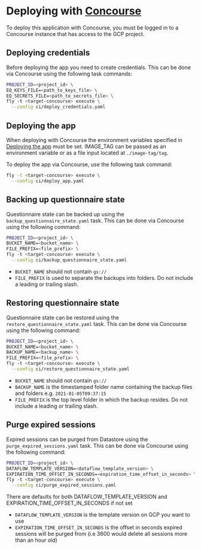 # Deploying with [Concourse](https://concourse-ci.org/)

To deploy this application with Concourse, you must be logged in to a Concourse instance that has access to the GCP project.

## Deploying credentials

Before deploying the app you need to create credentials. This can be done via Concourse using the following task commands:

```sh
PROJECT_ID=<project_id> \
EQ_KEYS_FILE=<path_to_keys_file> \
EQ_SECRETS_FILE=<path_to_secrets_file> \
fly -t <target-concourse> execute \
  --config ci/deploy_credentials.yaml
```

## Deploying the app

When deploying with Concourse the environment variables specified in [Deploying the app](../README.md#deploying-the-app) must be set.
IMAGE_TAG can be passed as an environment variable or as a file input located at `./image-tag/tag`.

To deploy the app via Concourse, use the following task command:
```sh
fly -t <target-concourse> execute \
  --config ci/deploy_app.yaml
```

## Backing up questionnaire state

Questionnaire state can be backed up using the `backup_questionnaire_state.yaml` task. This can be done via Concourse using the following command:

```sh
PROJECT_ID=<project_id> \
BUCKET_NAME=<bucket_name> \
FILE_PREFIX=<file_prefix> \
fly -t <target-concourse> execute \
  --config ci/backup_questionnaire_state.yaml
```

- `BUCKET_NAME` should not contain `gs://`
- `FILE_PREFIX` is used to separate the backups into folders. Do not include a leading or trailing slash.

## Restoring questionnaire state

Questionnaire state can be restored using the `restore_questionnaire_state.yaml` task. This can be done via Concourse using the following command:

```sh
PROJECT_ID=<project_id> \
BUCKET_NAME=<bucket_name> \
BACKUP_NAME=<backup_name> \
FILE_PREFIX=<file_prefix> \
fly -t <target-concourse> execute \
  --config ci/restore_questionnaire_state.yaml
```

- `BUCKET_NAME` should not contain `gs://`
- `BACKUP_NAME` is the timestamped folder name containing the backup files and folders e.g. `2021-01-05T09:37:15`
- `FILE_PREFIX` is the top level folder in which the backup resides. Do not include a leading or trailing slash.

## Purge expired sessions

Expired sessions can be purged from Datastore using the `purge_expired_sessions.yaml` task. This can be done via Concourse using the following command:

```sh
PROJECT_ID=<project_id> \
DATAFLOW_TEMPLATE_VERSION=<dataflow_template_version> \
EXPIRATION_TIME_OFFSET_IN_SECONDS=<expiration_time_offset_in_seconds> \
fly -t <target-concourse> execute \
  --config ci/purge_expired_sessions.yaml
```
There are defaults for both DATAFLOW_TEMPLATE_VERSION and EXPIRATION_TIME_OFFSET_IN_SECONDS if not set

- `DATAFLOW_TEMPLATE_VERSION` is the template version on GCP you want to use
- `EXPIRATION_TIME_OFFSET_IN_SECONDS` is the offset in seconds expired sessions will be purged from (i.e 3600 would delete all sessions more than an hour old)

